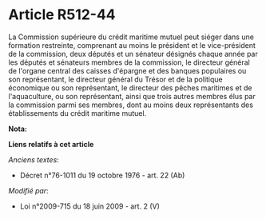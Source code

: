 # Article R512-44

La Commission supérieure du crédit maritime mutuel peut siéger dans une formation restreinte, comprenant au moins le
président et le vice-président de la commission, deux députés et un sénateur désignés chaque année par les députés et
sénateurs membres de la commission, le directeur général de     l'organe central des caisses d'épargne et des banques
populaires  ou son représentant, le directeur général du Trésor et de la politique économique ou son représentant, le
directeur des pêches maritimes et de l'aquaculture, ou son représentant, ainsi que trois autres membres élus par la
commission parmi ses membres, dont au moins deux représentants des établissements du crédit maritime mutuel.

**Nota:**



**Liens relatifs à cet article**

_Anciens textes_:

  - Décret n°76-1011 du 19 octobre 1976 - art. 22 (Ab)

_Modifié par_:

  - Loi n°2009-715 du 18 juin 2009 - art. 2 (V)
